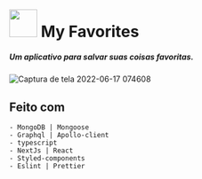 # <img src="https://user-images.githubusercontent.com/88716893/173566896-597eb8d8-acc8-4562-a949-f7af376c790b.png" width="50px"> My Favorites

##### Um aplicativo para salvar suas coisas favoritas.

![Captura de tela 2022-06-17 074608](https://user-images.githubusercontent.com/88716893/174284055-4ab1c6f0-61fb-4936-b451-102731ea7ae1.png)

## Feito com

    - MongoDB | Mongoose
    - Graphql | Apollo-client
    - typescript
    - NextJs | React
    - Styled-components
    - Eslint | Prettier
